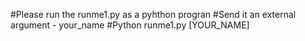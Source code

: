 #Please run the runme1.py  as a pyhthon progran
#Send it an external argument - your_name
#Python runme1.py [YOUR_NAME]
 
